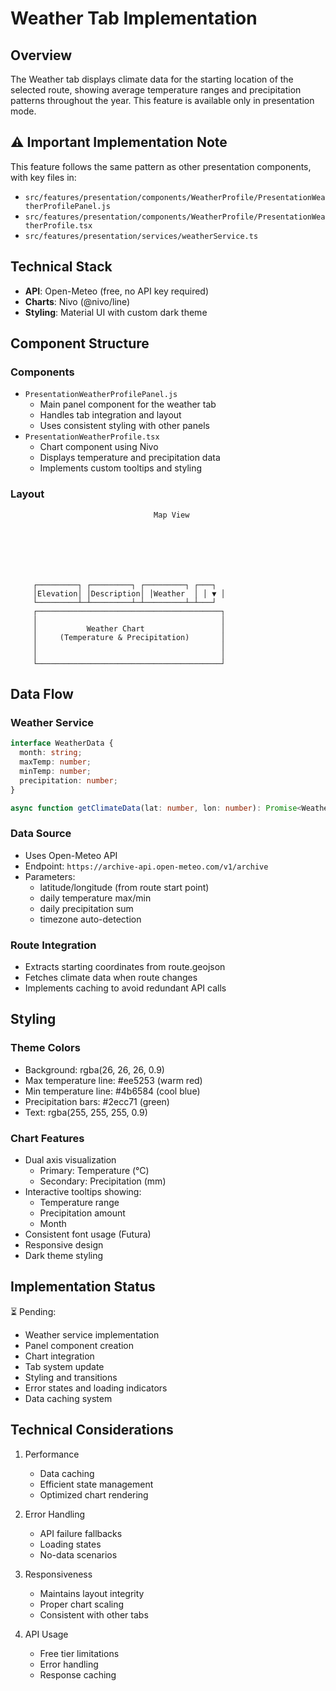 # Weather Tab Implementation

## Overview
The Weather tab displays climate data for the starting location of the selected route, showing average temperature ranges and precipitation patterns throughout the year. This feature is available only in presentation mode.

## ⚠️ Important Implementation Note
This feature follows the same pattern as other presentation components, with key files in:
- `src/features/presentation/components/WeatherProfile/PresentationWeatherProfilePanel.js`
- `src/features/presentation/components/WeatherProfile/PresentationWeatherProfile.tsx`
- `src/features/presentation/services/weatherService.ts`

## Technical Stack
- **API**: Open-Meteo (free, no API key required)
- **Charts**: Nivo (@nivo/line)
- **Styling**: Material UI with custom dark theme

## Component Structure

### Components
- `PresentationWeatherProfilePanel.js`
  - Main panel component for the weather tab
  - Handles tab integration and layout
  - Uses consistent styling with other panels
- `PresentationWeatherProfile.tsx`
  - Chart component using Nivo
  - Displays temperature and precipitation data
  - Implements custom tooltips and styling

### Layout
```
                                Map View
                                
                                
                                
                                
                                
                                
                                
     ┌─────────┐ ┌─────────┐ ┌─────────┐ ┌───┐
     │Elevation│ │Description│ │Weather  │ │ ▼ │
     └─────────┴─┴─────────┴─┴─────────┴─┴───┘
     ┌─────────────────────────────────────────┐
     │                                         │
     │           Weather Chart                 │
     │     (Temperature & Precipitation)       │
     │                                         │
     │                                         │
     └─────────────────────────────────────────┘
```

## Data Flow

### Weather Service
```typescript
interface WeatherData {
  month: string;
  maxTemp: number;
  minTemp: number;
  precipitation: number;
}

async function getClimateData(lat: number, lon: number): Promise<WeatherData[]>
```

### Data Source
- Uses Open-Meteo API
- Endpoint: `https://archive-api.open-meteo.com/v1/archive`
- Parameters:
  - latitude/longitude (from route start point)
  - daily temperature max/min
  - daily precipitation sum
  - timezone auto-detection

### Route Integration
- Extracts starting coordinates from route.geojson
- Fetches climate data when route changes
- Implements caching to avoid redundant API calls

## Styling

### Theme Colors
- Background: rgba(26, 26, 26, 0.9)
- Max temperature line: #ee5253 (warm red)
- Min temperature line: #4b6584 (cool blue)
- Precipitation bars: #2ecc71 (green)
- Text: rgba(255, 255, 255, 0.9)

### Chart Features
- Dual axis visualization
  - Primary: Temperature (°C)
  - Secondary: Precipitation (mm)
- Interactive tooltips showing:
  - Temperature range
  - Precipitation amount
  - Month
- Consistent font usage (Futura)
- Responsive design
- Dark theme styling

## Implementation Status

⏳ Pending:
- Weather service implementation
- Panel component creation
- Chart integration
- Tab system update
- Styling and transitions
- Error states and loading indicators
- Data caching system

## Technical Considerations

1. Performance
   - Data caching
   - Efficient state management
   - Optimized chart rendering

2. Error Handling
   - API failure fallbacks
   - Loading states
   - No-data scenarios

3. Responsiveness
   - Maintains layout integrity
   - Proper chart scaling
   - Consistent with other tabs

4. API Usage
   - Free tier limitations
   - Error handling
   - Response caching
